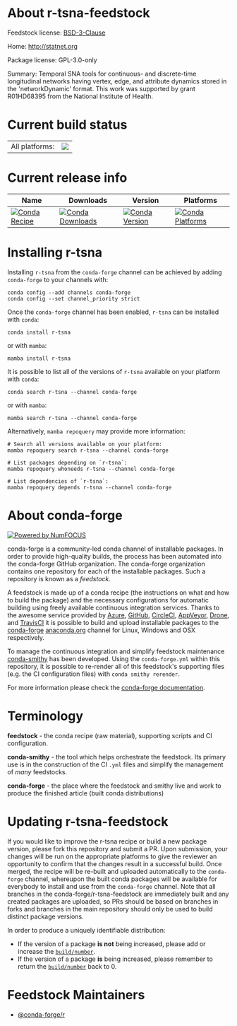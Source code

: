 About r-tsna-feedstock
======================

Feedstock license: [BSD-3-Clause](https://github.com/conda-forge/r-tsna-feedstock/blob/main/LICENSE.txt)

Home: http://statnet.org

Package license: GPL-3.0-only

Summary: Temporal SNA tools for continuous- and discrete-time longitudinal networks having vertex, edge, and attribute dynamics stored in the 'networkDynamic' format. This work was supported by grant R01HD68395 from the National Institute of Health.

Current build status
====================


<table><tr><td>All platforms:</td>
    <td>
      <a href="https://dev.azure.com/conda-forge/feedstock-builds/_build/latest?definitionId=6309&branchName=main">
        <img src="https://dev.azure.com/conda-forge/feedstock-builds/_apis/build/status/r-tsna-feedstock?branchName=main">
      </a>
    </td>
  </tr>
</table>

Current release info
====================

| Name | Downloads | Version | Platforms |
| --- | --- | --- | --- |
| [![Conda Recipe](https://img.shields.io/badge/recipe-r--tsna-green.svg)](https://anaconda.org/conda-forge/r-tsna) | [![Conda Downloads](https://img.shields.io/conda/dn/conda-forge/r-tsna.svg)](https://anaconda.org/conda-forge/r-tsna) | [![Conda Version](https://img.shields.io/conda/vn/conda-forge/r-tsna.svg)](https://anaconda.org/conda-forge/r-tsna) | [![Conda Platforms](https://img.shields.io/conda/pn/conda-forge/r-tsna.svg)](https://anaconda.org/conda-forge/r-tsna) |

Installing r-tsna
=================

Installing `r-tsna` from the `conda-forge` channel can be achieved by adding `conda-forge` to your channels with:

```
conda config --add channels conda-forge
conda config --set channel_priority strict
```

Once the `conda-forge` channel has been enabled, `r-tsna` can be installed with `conda`:

```
conda install r-tsna
```

or with `mamba`:

```
mamba install r-tsna
```

It is possible to list all of the versions of `r-tsna` available on your platform with `conda`:

```
conda search r-tsna --channel conda-forge
```

or with `mamba`:

```
mamba search r-tsna --channel conda-forge
```

Alternatively, `mamba repoquery` may provide more information:

```
# Search all versions available on your platform:
mamba repoquery search r-tsna --channel conda-forge

# List packages depending on `r-tsna`:
mamba repoquery whoneeds r-tsna --channel conda-forge

# List dependencies of `r-tsna`:
mamba repoquery depends r-tsna --channel conda-forge
```


About conda-forge
=================

[![Powered by
NumFOCUS](https://img.shields.io/badge/powered%20by-NumFOCUS-orange.svg?style=flat&colorA=E1523D&colorB=007D8A)](https://numfocus.org)

conda-forge is a community-led conda channel of installable packages.
In order to provide high-quality builds, the process has been automated into the
conda-forge GitHub organization. The conda-forge organization contains one repository
for each of the installable packages. Such a repository is known as a *feedstock*.

A feedstock is made up of a conda recipe (the instructions on what and how to build
the package) and the necessary configurations for automatic building using freely
available continuous integration services. Thanks to the awesome service provided by
[Azure](https://azure.microsoft.com/en-us/services/devops/), [GitHub](https://github.com/),
[CircleCI](https://circleci.com/), [AppVeyor](https://www.appveyor.com/),
[Drone](https://cloud.drone.io/welcome), and [TravisCI](https://travis-ci.com/)
it is possible to build and upload installable packages to the
[conda-forge](https://anaconda.org/conda-forge) [anaconda.org](https://anaconda.org/)
channel for Linux, Windows and OSX respectively.

To manage the continuous integration and simplify feedstock maintenance
[conda-smithy](https://github.com/conda-forge/conda-smithy) has been developed.
Using the ``conda-forge.yml`` within this repository, it is possible to re-render all of
this feedstock's supporting files (e.g. the CI configuration files) with ``conda smithy rerender``.

For more information please check the [conda-forge documentation](https://conda-forge.org/docs/).

Terminology
===========

**feedstock** - the conda recipe (raw material), supporting scripts and CI configuration.

**conda-smithy** - the tool which helps orchestrate the feedstock.
                   Its primary use is in the construction of the CI ``.yml`` files
                   and simplify the management of *many* feedstocks.

**conda-forge** - the place where the feedstock and smithy live and work to
                  produce the finished article (built conda distributions)


Updating r-tsna-feedstock
=========================

If you would like to improve the r-tsna recipe or build a new
package version, please fork this repository and submit a PR. Upon submission,
your changes will be run on the appropriate platforms to give the reviewer an
opportunity to confirm that the changes result in a successful build. Once
merged, the recipe will be re-built and uploaded automatically to the
`conda-forge` channel, whereupon the built conda packages will be available for
everybody to install and use from the `conda-forge` channel.
Note that all branches in the conda-forge/r-tsna-feedstock are
immediately built and any created packages are uploaded, so PRs should be based
on branches in forks and branches in the main repository should only be used to
build distinct package versions.

In order to produce a uniquely identifiable distribution:
 * If the version of a package **is not** being increased, please add or increase
   the [``build/number``](https://docs.conda.io/projects/conda-build/en/latest/resources/define-metadata.html#build-number-and-string).
 * If the version of a package **is** being increased, please remember to return
   the [``build/number``](https://docs.conda.io/projects/conda-build/en/latest/resources/define-metadata.html#build-number-and-string)
   back to 0.

Feedstock Maintainers
=====================

* [@conda-forge/r](https://github.com/orgs/conda-forge/teams/r/)

